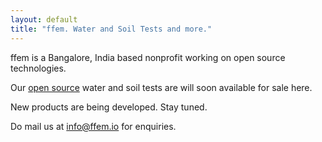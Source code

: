 ```yaml
---
layout: default
title: "ffem. Water and Soil Tests and more."
---
```

ffem is a Bangalore, India based nonprofit working on open source technologies.

Our [open source](https://github.com/foundation-for-environmental-monitoring) water and soil tests are will soon available for sale here.

New products are being developed. Stay tuned.

Do mail us at [info@ffem.io](mailto:info@ffem.io) for enquiries.



